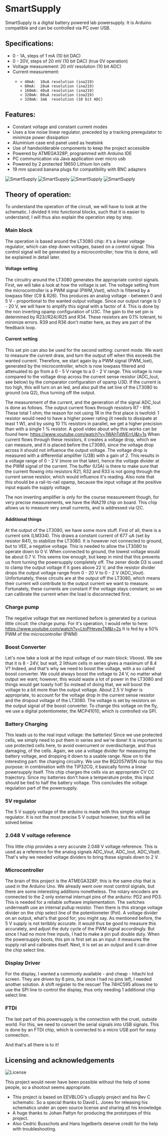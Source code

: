# SmartSupply
SmartSupply is a digital battery powered lab powersupply. It is Arduino compatible and can be controlled via PC over USB.


## Specifications:
 * 0 - 1A,  steps of 1 mA  (10 bit DAC)
 * 0 - 20V, steps of 20 mV (10 bit DAC) (true 0V operation)
 * Voltage measurement: 20 mV resolution (10 bit ADC)
 * Current measurement: 
      -     < 40mA:  10uA resolution (ina219)
 			< 80mA:  20uA resolution (ina219)
 			< 160mA: 40uA resolution (ina219)
			< 320mA: 80uA resolution (ina219)
			> 320mA: 1mA  resolution (10 bit ADC)

## Features: 
 * Constant voltage and constant current modes
 * Uses a low noise linear regulator, preceded by a tracking preregulator to minimize power dissipation
 * Aluminium case end panel used as heatsink 
 * Use of handsolderable components to keep the project accessible 
 * Powered by ATMEGA328P, programmed with Arduino IDE
 * PC communication via Java application over micro usb
 * Powered by 2 protected 18650 Lithium Ion cells
 * 19 mm spaced banana plugs for compatibility with BNC adapters

![SmartSupply](https://github.com/ThomasVDD/SmartSupply/blob/master/Pictures/Front.jpg)
![SmartSupply](https://github.com/ThomasVDD/SmartSupply/blob/master/Pictures/Inside.jpg)
![SmartSupply](https://github.com/ThomasVDD/SmartSupply/blob/master/Pictures/Back.jpg)
![SmartSupply](https://github.com/ThomasVDD/SmartSupply/blob/master/Pictures/PC.jpg)

## Theory of operation: 

To understand the operation of the circuit, we will have to look at the schematic. I divided it into functional blocks, such that it is easier to understand; I will thus also explain the operation step by step. 

### Main block
The operation is based around the LT3080 chip: it's a linear voltage regulator, which can step down voltages, based on a control signal. This control signal will be generated by a microcontroller; how this is done, will be explained in detail later. 

#### Voltage setting
The circuitry around the LT3080 generates the appropriate control signals. First, we will take a look at how the voltage is set. 
The voltage setting from the microcontroller is a PWM signal (PWM_Vset), which is filtered by a lowpass filter (C9 & R26). This produces an analog voltage - between 0 and 5 V - proportional to the wanted output voltage. Since our output range is 0 - 20 V, we will have to amplify this signal with a factor of 4. This is done by the non inverting opamp configuration of U3C. The gain to the set pin is determined by R23//R24//R25 and R34. These resistors are 0.1% tolerant, to minimize errors. R39 and R36 don't matter here, as they are part of the feedback loop.


#### Current setting
This set pin can also be used for the second setting: current mode. We want to measure the current draw, and turn the output off when this exceeds the wanted current. Therefore, we start again by a PWM signal (PWM_Iset), generated by the microcontroller, which is now lowpass filtered and attenuated to go from a 0 - 5 V range to a 0 - 2 V range. This voltage is now compared to the voltage drop across the current sense resistor (ADC_Iout, see below) by the comparator configuration of opamp U3D. If the current is too high, this will turn on an led, and also pull the set line of the LT3080 to ground (via Q2), thus turning off the output.

The measurement of the current, and the generation of the signal ADC_Iout is done as follows. The output current flows through resistors R7 - R16. These total 1 ohm; the reason for not using 1R in the first place is twofold: 1 resistor would need to have a higher power rating (it needs to dissipate at least 1 W), and by using 10 1% resistors in parallel, we get a higher precision than with a single 1 % resistor. A good video about why this works can be found here: https://www.youtube.com/watch?v=1WAhTdWErrU&t=1s
When current flows through these resistors, it creates a voltage drop, which we can measure, and it is placed before the LT3080, since the voltage drop across it should not influence the output voltage. 
The voltage drop is measured with a differential amplifier (U3B) with a gain of 2. This results in a voltage range of 0 - 2 V (more on that later), hence the voltage divider at the PWM signal of the current. The buffer (U3A) is there to make sure that the current flowing into resistors R21, R32 and R33 is not going through the current sense resistor, which would influence it's reading. 
Also note that this should be a rail-to-rail opamp, because the input voltage at the positive input equals the supply voltage. 

The non inverting amplifier is only for the course measurement though, for very precise measurements, we have the INA219 chip on board. This chip allows us to measure very small currents, and is addressed via I2C. 

#### Additional things
At the output of the LT3080, we have some more stuff. First of all, there is a current sink (LM334). This draws a constant current of 677 uA (set by resistor R41), to stabilize the LT3080. It is however not connected to ground, but to VEE, a negative voltage. This is needed to allow the LT3080 to operate down to 0 V. When connected to ground, the lowest voltage would be about 0.7 V. This seems low enough, but keep in mind that this prevents us from turning the powersupply completely off. 
The zener diode D3 is used to clamp the output voltage if it goes above 22 V, and the resistor divider drops the output voltage range from 0 - 20 V to 0 - 2 V (ADC_Vout). 
Unfortunately, these circuits are at the output off the LT3080, which means their current will contribute to the output current we want to measure. Fortunately, these currents are constant if the voltage stays constant; so we can calibrate the current when the load is disconnected first. 

### Charge pump
The negative voltage that we mentioned before is generated by a curious little circuit: the charge pump. For it's operation, I would refer to here: https://www.youtube.com/watch?v=LtoPHevexTM&t=2s It is fed by a 50% PWM of the microcontroller (PWM)

### Boost Converter
Let's now take a look at the input voltage of our main block: Vboost. We see that it is 8 - 24V, but wait, 2 lithium cells in series gives a maximum of 8.4 V? Indeed, and that's why we need to boost the voltage, with a so called boost converter. We could always boost the voltage to 24 V, no matter what output we want; however, this would waste a lot of power in the LT3080 and things would get toasty hot! So instead of doing that, we will boost the voltage to a bit more than the output voltage. About 2.5 V higher is appropriate, to account for the voltage drop in the current sense resistor and the dropout voltage of the LT3080. 
The voltage is set by resistors on the output signal of the boost converter. To change this voltage on the fly, we use a digital potentiometer, the MCP41010, which is controlled via SPI. 

### Battery Charging
This leads us to the real input voltage: the batteries! Since we use protected cells, we simply need to put them in series and we're done! It is important to use protected cells here, to avoid overcurrent or overdischarge, and thus damaging, of the cells. 
Again, we use a voltage divider for measuring the battery voltage, and dropping it down to a usable range.
Now on to the interesting part: the charging circuitry. We use the BQ2057WSN chip for this purpose: in combination with the TIP32CG, it basically forms a linear powersupply itself. This chip charges the cells via an appropriate CV CC trajectory. Since my batteries don't have a temperature probe, this input should be tied to half the battery voltage. This concludes the voltage regulation part of the powersupply. 

### 5V regulator
The 5 V supply voltage of the arduino is made with this simple voltage regulator. It is not the most precise 5 V output however, but this will be solved below. 

### 2.048 V voltage reference
This little chip provides a very accurate 2.048 V voltage reference. This is used as a reference for the analog signals ADC_Vout, ADC_Iout, ADC_Vbatt. That's why we needed voltage dividers to bring these signals down to 2 V. 

### Microcontroller
The brain of this project is the ATMEGA328P, this is the same chip that is used in the Arduino Uno. We already went over most control signals, but there are some interesting additions nonetheless. The rotary encoders are connected to the 2 only external interrupt pins of the arduino: PD2 and PD3. This is needed for a reliable software implementation. The switches underneath use an internal pullup resistor. 
Then there is this strange voltage divider on the chip select line of the potentiometer (Pot). A voltage divider on an output, what's that good for; you might say. As mentioned before, the 5 V supply is not teribbly accurate. It would thus be good to measure this accurately, and adjust the duty cycle of the PWM signal accordingly. But since I had no more free inputs, I had to make a pin pull double duty. When the powersupply boots, this pin is first set as an input: it measures the supply rail and calibrates itself. Next, it is set as an output and it can drive the chip select line. 

### Display Driver
For the display, I wanted a commonly available - and cheap - hitachi lcd screen. They are driven by 6 pins, but since I had no pins left, I needed another solution. A shift register to the rescue! The 74HC595 allows me to use the SPI line to control the display, thus only needing 1 additional chip select line. 

### FTDI
The last part of this powersupply is the connection with the cruel, outside world. For this, we need to convert the serial signals into USB signals. This is done by an FTDI chip, which is connected to a micro USB port for easy connection.

And that's all there is to it! 

## Licensing and acknowledgements

![License](https://github.com/ThomasVDD/SmartSupply/blob/master/Pictures/License.PNG)

This project would never have been possible without the help of some people, so a shootout seems appropriate.
 * This project is based on EEVBLOG's uSupply project and his Rev C schematic. So a special thanks to David L. Jones for releasing his schematics under an open source license and sharing all his knowledge.
 * A huge thanks to Johan Pattyn for producing the prototypes of this project. 
 * Also Cedric Busschots and Hans Ingelberts deserve credit for the help with troubleshooting.
